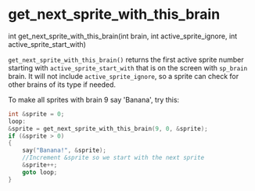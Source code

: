 # get_next_sprite_with_this_brain

<Prototype small>int get_next_sprite_with_this_brain(int brain, int active_sprite_ignore, int active_sprite_start_with)</Prototype>

`get_next_sprite_with_this_brain()` returns the first active sprite number starting with `active_sprite_start_with` that is on the screen with `sp_brain` brain. It will not include `active_sprite_ignore`, so a sprite can check for other brains of its type if needed.

To make all sprites with brain 9 say 'Banana', try this:

```c
int &sprite = 0;
loop:
&sprite = get_next_sprite_with_this_brain(9, 0, &sprite);
if (&sprite > 0)
{
    say("Banana!", &sprite);
    //Increment &sprite so we start with the next sprite
    &sprite++;
    goto loop;
}
```
